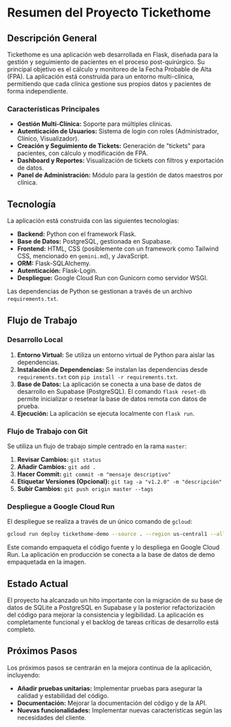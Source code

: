 # Resumen del Proyecto Tickethome

## Descripción General

Tickethome es una aplicación web desarrollada en Flask, diseñada para la gestión y seguimiento de pacientes en el proceso post-quirúrgico. Su principal objetivo es el cálculo y monitoreo de la Fecha Probable de Alta (FPA). La aplicación está construida para un entorno multi-clínica, permitiendo que cada clínica gestione sus propios datos y pacientes de forma independiente.

### Características Principales

*   **Gestión Multi-Clínica:** Soporte para múltiples clínicas.
*   **Autenticación de Usuarios:** Sistema de login con roles (Administrador, Clínico, Visualizador).
*   **Creación y Seguimiento de Tickets:** Generación de "tickets" para pacientes, con cálculo y modificación de FPA.
*   **Dashboard y Reportes:** Visualización de tickets con filtros y exportación de datos.
*   **Panel de Administración:** Módulo para la gestión de datos maestros por clínica.

## Tecnología

La aplicación está construida con las siguientes tecnologías:

*   **Backend:** Python con el framework Flask.
*   **Base de Datos:** PostgreSQL, gestionada en Supabase.
*   **Frontend:** HTML, CSS (posiblemente con un framework como Tailwind CSS, mencionado en `gemini.md`), y JavaScript.
*   **ORM:** Flask-SQLAlchemy.
*   **Autenticación:** Flask-Login.
*   **Despliegue:** Google Cloud Run con Gunicorn como servidor WSGI.

Las dependencias de Python se gestionan a través de un archivo `requirements.txt`.

## Flujo de Trabajo

### Desarrollo Local

1.  **Entorno Virtual:** Se utiliza un entorno virtual de Python para aislar las dependencias.
2.  **Instalación de Dependencias:** Se instalan las dependencias desde `requirements.txt` con `pip install -r requirements.txt`.
3.  **Base de Datos:** La aplicación se conecta a una base de datos de desarrollo en Supabase (PostgreSQL). El comando `flask reset-db` permite inicializar o resetear la base de datos remota con datos de prueba.
4.  **Ejecución:** La aplicación se ejecuta localmente con `flask run`.

### Flujo de Trabajo con Git

Se utiliza un flujo de trabajo simple centrado en la rama `master`:

1.  **Revisar Cambios:** `git status`
2.  **Añadir Cambios:** `git add .`
3.  **Hacer Commit:** `git commit -m "mensaje descriptivo"`
4.  **Etiquetar Versiones (Opcional):** `git tag -a "v1.2.0" -m "descripción"`
5.  **Subir Cambios:** `git push origin master --tags`

### Despliegue a Google Cloud Run

El despliegue se realiza a través de un único comando de `gcloud`:

```bash
gcloud run deploy tickethome-demo --source . --region us-central1 --allow-unauthenticated --set-env-vars="DATABASE_URL=[TU_DATABASE_URL_DE_SUPABASE]"
```

Este comando empaqueta el código fuente y lo despliega en Google Cloud Run. La aplicación en producción se conecta a la base de datos de demo empaquetada en la imagen.


## Estado Actual

El proyecto ha alcanzado un hito importante con la migración de su base de datos de SQLite a PostgreSQL en Supabase y la posterior refactorización del código para mejorar la consistencia y legibilidad. La aplicación es completamente funcional y el backlog de tareas críticas de desarrollo está completo.


## Próximos Pasos

Los próximos pasos se centrarán en la mejora continua de la aplicación, incluyendo:

*   **Añadir pruebas unitarias:** Implementar pruebas para asegurar la calidad y estabilidad del código.
*   **Documentación:** Mejorar la documentación del código y de la API.
*   **Nuevas funcionalidades:** Implementar nuevas características según las necesidades del cliente.